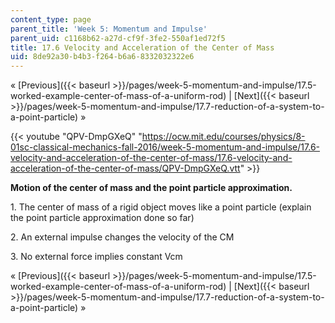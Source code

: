 ```yaml
---
content_type: page
parent_title: 'Week 5: Momentum and Impulse'
parent_uid: c1168b62-a27d-cf9f-3fe2-550af1ed72f5
title: 17.6 Velocity and Acceleration of the Center of Mass
uid: 8de92a30-b4b3-f264-b6a6-8332032322e6
---
```


« [Previous]({{< baseurl >}}/pages/week-5-momentum-and-impulse/17.5-worked-example-center-of-mass-of-a-uniform-rod) | [Next]({{< baseurl >}}/pages/week-5-momentum-and-impulse/17.7-reduction-of-a-system-to-a-point-particle) »

{{< youtube "QPV-DmpGXeQ" "https://ocw.mit.edu/courses/physics/8-01sc-classical-mechanics-fall-2016/week-5-momentum-and-impulse/17.6-velocity-and-acceleration-of-the-center-of-mass/17.6-velocity-and-acceleration-of-the-center-of-mass/QPV-DmpGXeQ.vtt" >}}

**Motion of the center of mass and the point particle approximation.**

1\. The center of mass of a rigid object moves like a point particle (explain the point particle approximation done so far)

2\. An external impulse changes the velocity of the CM

3\. No external force implies constant Vcm

« [Previous]({{< baseurl >}}/pages/week-5-momentum-and-impulse/17.5-worked-example-center-of-mass-of-a-uniform-rod) | [Next]({{< baseurl >}}/pages/week-5-momentum-and-impulse/17.7-reduction-of-a-system-to-a-point-particle) »